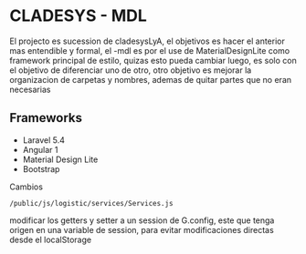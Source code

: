 # CLADESYS - MDL

El projecto es sucession de cladesysLyA, el objetivos es hacer el anterior mas entendible y formal, el -mdl es por el use de MaterialDesignLite como framework principal de estilo, quizas esto pueda cambiar luego, es solo con el objetivo de diferenciar uno de otro, otro objetivo es mejorar la organizacion de carpetas y nombres, ademas de quitar partes que no eran necesarias

## Frameworks
- Laravel 5.4
- Angular 1
- Material Design Lite
- Bootstrap

Cambios

`/public/js/logistic/services/Services.js`

modificar los getters y setter a un session de G.config, este que tenga origen en una variable de session, para evitar modificaciones directas desde el localStorage